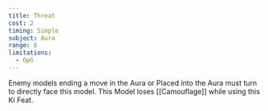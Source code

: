 ```yaml
---
title: Threat
cost: 2
timing: Simple
subject: Aura
range: 6
limitations:
  - OpG
---
```

Enemy models ending a move in the Aura or Placed into the Aura must turn to directly face this model.
This Model loses [[Camouflage]] while using this Ki Feat.